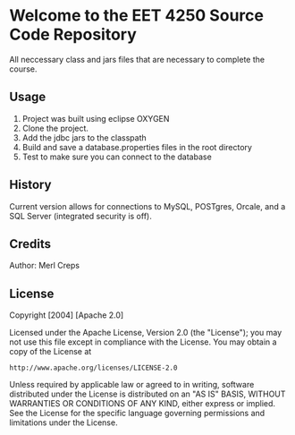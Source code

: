 # Welcome to the EET 4250 Source Code Repository

All neccessary class and jars files that are necessary to complete the course.

## Usage
1. Project was built using eclipse OXYGEN
2. Clone the project.
3. Add the jdbc jars to the classpath
4. Build and save a database.properties files in the root directory
5. Test to make sure you can connect to the database

## History

Current version allows for connections to MySQL, POSTgres, Orcale, and a SQL Server (integrated security is off).

## Credits

Author: Merl Creps

## License
Copyright [2004] [Apache 2.0]

Licensed under the Apache License, Version 2.0 (the "License");
you may not use this file except in compliance with the License.
You may obtain a copy of the License at

    http://www.apache.org/licenses/LICENSE-2.0

Unless required by applicable law or agreed to in writing, software
distributed under the License is distributed on an "AS IS" BASIS,
WITHOUT WARRANTIES OR CONDITIONS OF ANY KIND, either express or implied.
See the License for the specific language governing permissions and
limitations under the License.


